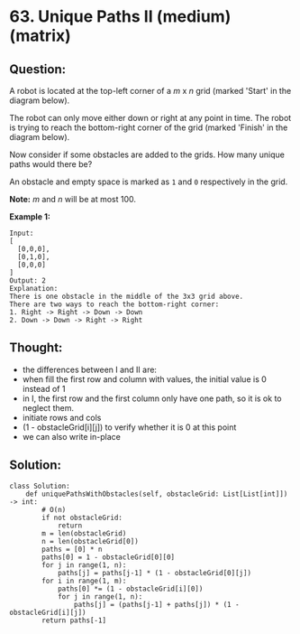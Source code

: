 # 63. Unique Paths II \(medium\) \(matrix\)

## Question:

A robot is located at the top-left corner of a _m_ x _n_ grid \(marked 'Start' in the diagram below\).

The robot can only move either down or right at any point in time. The robot is trying to reach the bottom-right corner of the grid \(marked 'Finish' in the diagram below\).

Now consider if some obstacles are added to the grids. How many unique paths would there be?

An obstacle and empty space is marked as `1` and `0` respectively in the grid.

**Note:** _m_ and _n_ will be at most 100.

**Example 1:**

```text
Input:
[
  [0,0,0],
  [0,1,0],
  [0,0,0]
]
Output: 2
Explanation:
There is one obstacle in the middle of the 3x3 grid above.
There are two ways to reach the bottom-right corner:
1. Right -> Right -> Down -> Down
2. Down -> Down -> Right -> Right
```

## Thought:

* the differences between I and II are:
* when fill the first row and column with values, the initial value is 0 instead of 1
* in I, the first row and the first column only have one path, so it is ok to neglect them.
* initiate rows and cols 
* \(1 - obstacleGrid\[i\]\[j\]\) to verify whether it is 0 at this point
* we can also write in-place

## Solution:

```text
class Solution:
    def uniquePathsWithObstacles(self, obstacleGrid: List[List[int]]) -> int:
        # O(n)
        if not obstacleGrid:
            return 
        m = len(obstacleGrid)
        n = len(obstacleGrid[0])
        paths = [0] * n
        paths[0] = 1 - obstacleGrid[0][0]
        for j in range(1, n):
            paths[j] = paths[j-1] * (1 - obstacleGrid[0][j])
        for i in range(1, m):
            paths[0] *= (1 - obstacleGrid[i][0])
            for j in range(1, n):
                paths[j] = (paths[j-1] + paths[j]) * (1 - obstacleGrid[i][j])
        return paths[-1]
```

